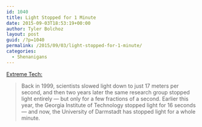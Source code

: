 ```yaml
---
id: 1040
title: Light Stopped for 1 Minute
date: 2015-09-03T18:53:19+00:00
author: Tyler Bolchoz
layout: post
guid: /?p=1040
permalink: /2015/09/03/light-stopped-for-1-minute/
categories:
  - Shenanigans
---
```

[Extreme Tech:](http://www.extremetech.com/extreme/162289-light-stopped-completely-for-a-minute-inside-a-crystal-the-basis-of-quantum-memory#.VeKASumK8TJ.twitter)

> Back in 1999, scientists slowed light down to just 17 meters per second, and then two years later the same research group stopped light entirely — but only for a few fractions of a second. Earlier this year, the Georgia Institute of Technology stopped light for 16 seconds — and now, the University of Darmstadt has stopped light for a whole minute.
